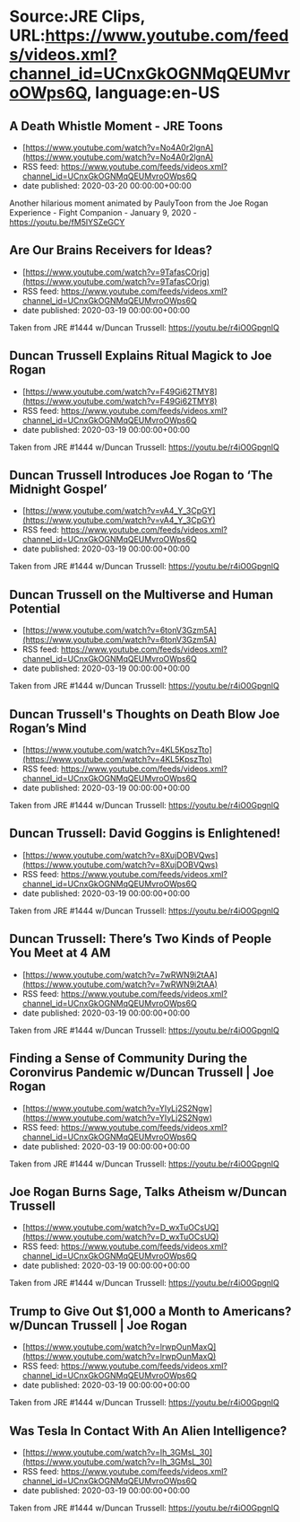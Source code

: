 # Source:JRE Clips, URL:https://www.youtube.com/feeds/videos.xml?channel_id=UCnxGkOGNMqQEUMvroOWps6Q, language:en-US

## A Death Whistle Moment - JRE Toons
 - [https://www.youtube.com/watch?v=No4A0r2lgnA](https://www.youtube.com/watch?v=No4A0r2lgnA)
 - RSS feed: https://www.youtube.com/feeds/videos.xml?channel_id=UCnxGkOGNMqQEUMvroOWps6Q
 - date published: 2020-03-20 00:00:00+00:00

Another hilarious moment animated by PaulyToon from the Joe Rogan Experience - Fight Companion - January 9, 2020 - https://youtu.be/fM5IYSZeGCY

## Are Our Brains Receivers for Ideas?
 - [https://www.youtube.com/watch?v=9TafasCOrjg](https://www.youtube.com/watch?v=9TafasCOrjg)
 - RSS feed: https://www.youtube.com/feeds/videos.xml?channel_id=UCnxGkOGNMqQEUMvroOWps6Q
 - date published: 2020-03-19 00:00:00+00:00

Taken from JRE #1444 w/Duncan Trussell:
https://youtu.be/r4iO0GpgnlQ

## Duncan Trussell Explains Ritual Magick to Joe Rogan
 - [https://www.youtube.com/watch?v=F49Gi62TMY8](https://www.youtube.com/watch?v=F49Gi62TMY8)
 - RSS feed: https://www.youtube.com/feeds/videos.xml?channel_id=UCnxGkOGNMqQEUMvroOWps6Q
 - date published: 2020-03-19 00:00:00+00:00

Taken from JRE #1444 w/Duncan Trussell: https://youtu.be/r4iO0GpgnlQ

## Duncan Trussell Introduces Joe Rogan to ‘The Midnight Gospel’
 - [https://www.youtube.com/watch?v=vA4_Y_3CpGY](https://www.youtube.com/watch?v=vA4_Y_3CpGY)
 - RSS feed: https://www.youtube.com/feeds/videos.xml?channel_id=UCnxGkOGNMqQEUMvroOWps6Q
 - date published: 2020-03-19 00:00:00+00:00

Taken from JRE #1444 w/Duncan Trussell: https://youtu.be/r4iO0GpgnlQ

## Duncan Trussell on the Multiverse and Human Potential
 - [https://www.youtube.com/watch?v=6tonV3Gzm5A](https://www.youtube.com/watch?v=6tonV3Gzm5A)
 - RSS feed: https://www.youtube.com/feeds/videos.xml?channel_id=UCnxGkOGNMqQEUMvroOWps6Q
 - date published: 2020-03-19 00:00:00+00:00

Taken from JRE #1444 w/Duncan Trussell: https://youtu.be/r4iO0GpgnlQ

## Duncan Trussell's Thoughts on Death Blow Joe Rogan’s Mind
 - [https://www.youtube.com/watch?v=4KL5KpszTto](https://www.youtube.com/watch?v=4KL5KpszTto)
 - RSS feed: https://www.youtube.com/feeds/videos.xml?channel_id=UCnxGkOGNMqQEUMvroOWps6Q
 - date published: 2020-03-19 00:00:00+00:00

Taken from JRE #1444 w/Duncan Trussell:
https://youtu.be/r4iO0GpgnlQ

## Duncan Trussell: David Goggins is Enlightened!
 - [https://www.youtube.com/watch?v=8XujDOBVQws](https://www.youtube.com/watch?v=8XujDOBVQws)
 - RSS feed: https://www.youtube.com/feeds/videos.xml?channel_id=UCnxGkOGNMqQEUMvroOWps6Q
 - date published: 2020-03-19 00:00:00+00:00

Taken from JRE #1444 w/Duncan Trussell: https://youtu.be/r4iO0GpgnlQ

## Duncan Trussell: There’s Two Kinds of People You Meet at 4 AM
 - [https://www.youtube.com/watch?v=7wRWN9i2tAA](https://www.youtube.com/watch?v=7wRWN9i2tAA)
 - RSS feed: https://www.youtube.com/feeds/videos.xml?channel_id=UCnxGkOGNMqQEUMvroOWps6Q
 - date published: 2020-03-19 00:00:00+00:00

Taken from JRE #1444 w/Duncan Trussell: https://youtu.be/r4iO0GpgnlQ

## Finding a Sense of Community During the Coronvirus Pandemic w/Duncan Trussell | Joe Rogan
 - [https://www.youtube.com/watch?v=YIyLj2S2Ngw](https://www.youtube.com/watch?v=YIyLj2S2Ngw)
 - RSS feed: https://www.youtube.com/feeds/videos.xml?channel_id=UCnxGkOGNMqQEUMvroOWps6Q
 - date published: 2020-03-19 00:00:00+00:00

Taken from JRE #1444 w/Duncan Trussell:
https://youtu.be/r4iO0GpgnlQ

## Joe Rogan Burns Sage, Talks Atheism w/Duncan Trussell
 - [https://www.youtube.com/watch?v=D_wxTuOCsUQ](https://www.youtube.com/watch?v=D_wxTuOCsUQ)
 - RSS feed: https://www.youtube.com/feeds/videos.xml?channel_id=UCnxGkOGNMqQEUMvroOWps6Q
 - date published: 2020-03-19 00:00:00+00:00

Taken from JRE #1444 w/Duncan Trussell:
https://youtu.be/r4iO0GpgnlQ

## Trump to Give Out $1,000 a Month to Americans? w/Duncan Trussell | Joe Rogan
 - [https://www.youtube.com/watch?v=lrwpOunMaxQ](https://www.youtube.com/watch?v=lrwpOunMaxQ)
 - RSS feed: https://www.youtube.com/feeds/videos.xml?channel_id=UCnxGkOGNMqQEUMvroOWps6Q
 - date published: 2020-03-19 00:00:00+00:00

Taken from JRE #1444 w/Duncan Trussell:
https://youtu.be/r4iO0GpgnlQ

## Was Tesla In Contact With An Alien Intelligence?
 - [https://www.youtube.com/watch?v=Ih_3GMsL_30](https://www.youtube.com/watch?v=Ih_3GMsL_30)
 - RSS feed: https://www.youtube.com/feeds/videos.xml?channel_id=UCnxGkOGNMqQEUMvroOWps6Q
 - date published: 2020-03-19 00:00:00+00:00

Taken from JRE #1444 w/Duncan Trussell: https://youtu.be/r4iO0GpgnlQ

